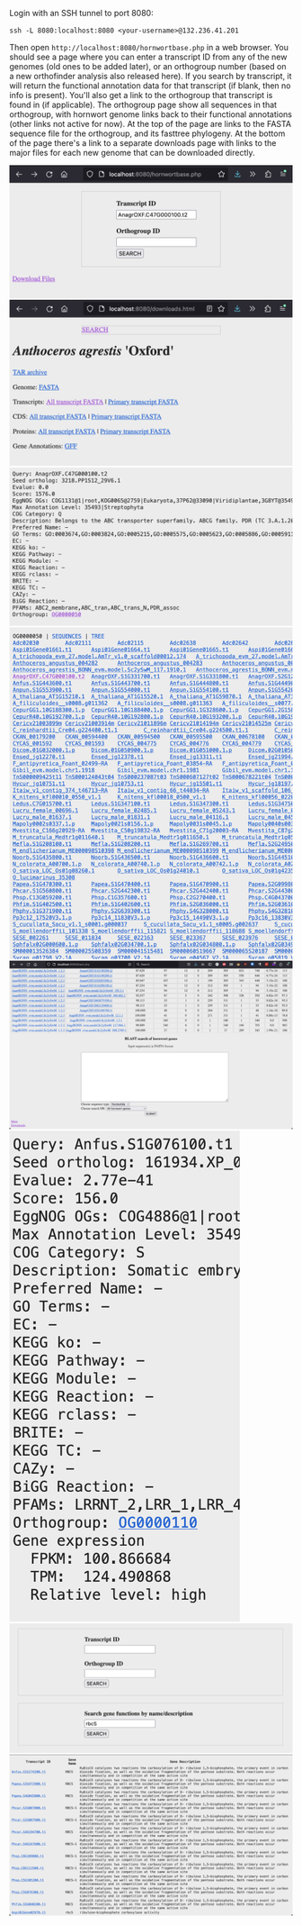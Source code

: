 Login with an SSH tunnel to port 8080:
```
ssh -L 8080:localhost:8080 <your-username>@132.236.41.201
```
Then open `http://localhost:8080/hornwortbase.php` in a web browser. You should see a page where you can enter a transcript ID from any of the new genomes (old ones to be added later), or an 
orthogroup number (based on a new orthofinder analysis also released here).
If you search by transcript, it will return the functional annotation data for that transcript (if blank, then no info is present). You'll also get a link to the orthogroup that transcript is found 
in (if applicable).
The orthogroup page show all sequences in that orthogroup, with hornwort genome links back to their functional annotations (other links not active for now). At the top of the page are links to the 
FASTA sequence file for the orthogroup, and its fasttree phylogeny.
At the bottom of the page there's a link to a separate downloads page with links to the major files for each new genome that can be downloaded directly.

<img src="images/Screenshot_2023-04-26_at_11.05.40_AM.png">
<img src="images/Screenshot_2023-04-26_at_11.06.13_AM.png">
<img src="images/Screenshot_2023-04-26_at_11.06.46_AM.png">
<img src="images/Screenshot_2023-04-26_at_11.07.03_AM.png">
<img src="images/Screenshot_2023-04-26_at_11.02.27_PM.png">
<img src="images/Screenshot_2023-05-07_at_9.47.53_PM.png">
<img src="images/Screenshot_2023-05-18_at_12.18.40_PM.png">
<img src="images/Screenshot_2023-05-18_at_12.18.28_PM.png">


